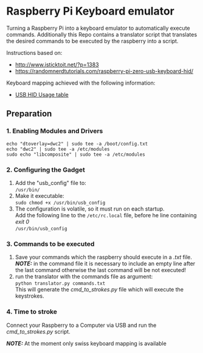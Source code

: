 # Raspberry Pi Keyboard emulator
Turning a Raspberry Pi into a keyboard emulator to automatically execute commands.
Additionally this Repo contains a translator script that translates the desired commands to be executed by the raspberry into a script.


Instructions based on:
- http://www.isticktoit.net/?p=1383
- https://randomnerdtutorials.com/raspberry-pi-zero-usb-keyboard-hid/

Keyboard mapping achieved with the following information:
- [USB HID Usage table](https://www.usb.org/sites/default/files/documents/hut1_12v2.pdf)

## Preparation
### 1. Enabling Modules and Drivers
    echo "dtoverlay=dwc2" | sudo tee -a /boot/config.txt
    echo "dwc2" | sudo tee -a /etc/modules
    sudo echo "libcomposite" | sudo tee -a /etc/modules

### 2. Configuring the Gadget
1. Add the "usb_config" file to:  
`/usr/bin/`  
2. Make it executable:  
`sudo chmod +x /usr/bin/usb_config`  
3. The configuration is volatile, so it must run on each startup.  
Add the following line to the `/etc/rc.local` file, before he line containing *exit 0*  
`/usr/bin/usb_config`

### 3. Commands to be executed
1. Save your commands which the raspberry should execute in a *.txt* file.  
**_NOTE:_** in the command file it is necessary to include an empty line after the last command otherwise the last command will be not executed! 
3. run the translator with the commands file as argument:  
`python translator.py commands.txt`  
This will generate the *cmd_to_strokes.py* file which will execute the keystrokes.  

### 4. Time to stroke
Connect your Raspberry to a Computer via USB and run the *cmd_to_strokes.py* script.  




**_NOTE:_** At the moment only swiss keyboard mapping is available
